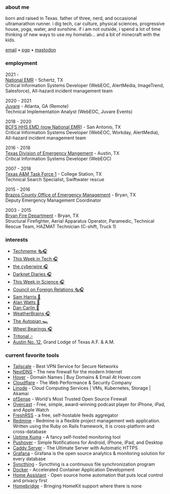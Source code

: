 ### about me
born and raised in Texas.  father of three, nerd, and occasional ultramarathon runner.  i dig tech, car culture, physical sciences, progressive house, yoga, water, and sunshine.  if i am not outside, i spend a lot of time thinking of new ways to use my homelab... and a bit of minecraft with the kids.  

<a href="mailto:chris@chrismartintx.com">email</a> • <a href="https://pgp.chrismartintx.com/" target="window">pgp</a> • <a rel="me" href="https://twit.social/@chrismartintx">mastodon</a>
### employment
2021 -<br/>[National EMR](https://nationalemr.us/) - Schertz, TX<br/>Critical Information Systems Developer (WebEOC, AlertMedia, ImageTrend, Salesforce), All-hazard incident management team

2020 - 2021<br/>[Juvare](https://www.juvare.com/webeoc/) - Atlanta, GA (Remote)<br/>Technical Implementation Analyst (WebEOC, Juvare Events)

2018 - 2020<br/>[BCFS HHS EMD (now National EMR)](https://nationalemr.us/) - San Antonio, TX<br/>Critical Information Systems Developer (WebEOC, Workday, AlertMedia), All-hazard incident management team

2016 - 2018<br/>[Texas Division of Emergency Mangement](https://tdem.texas.gov/) - Austin, TX<br/>Critical Information Systems Developer (WebEOC)

2007 - 2018<br/>[Texas A&M Task Force 1](https://texastaskforce1.org/) - College Station, TX<br/>Technical Search Specialist, Swiftwater rescue

2015 - 2016<br/>[Brazos County Office of Emergency Management](http://brazosceoc.org) - Bryan, TX<br/>Deputy Emergency Management Coordinator

2003 - 2015<br/>[Bryan Fire Department](https://www.bryantx.gov/fire/) - Bryan, TX<br/>Structural Firefighter, Aerial Apparatus Operator, Paramedic, Technical Rescue Team, HAZMAT Technician (C-shift, Truck 1)

### interests
* [Techmeme 🗞️🎧](https://techmeme.com)
* [This Week in Tech 🎧](https://twit.tv)
* [the cyberwire 🎧](https://thecyberwire.com)
* [Darknet Diaries 🎧](https://darknetdiaries.com/)
* [This Week in Science 🎧](https://www.twis.org/)
* [Council on Foreign Relations 🗞️🎧](https://www.cfr.org)
* [Sam Harris 🧠](https://samharris.org)
* [Alan Watts 🧠](https://alanwatts.org/)
* [Dan Carlin 📜](https://www.dancarlin.com/)
* [WeatherBrains 🎧](https://weatherbrains.com)
* [The Autopian 🏎️](https://www.theautopian.com/)
* [Wheel Bearings 🎧](https://wheelbearings.media)
* [Tritonal 🎶](http://tritonalmusic.com)
* [Austin No. 12](http://austinlodge12.com), Grand Lodge of Texas A.F. & A.M.

### current favorite tools
* [Tailscale](https://tailscale.com/) - Best VPN Service for Secure Networks
* [NextDNS](https://nextdns.io/) - The new firewall for the modern Internet
* [Hover](https://hover.com/3aO8NEay) - Domain Names | Buy Domains & Email At Hover.com
* [Cloudflare](https://www.cloudflare.com/) - The Web Performance & Security Company
* [Linode](https://www.linode.com/lp/refer/?r=b8629a35d3c9e8a79527c5adb83fda3b28468a88) - Cloud Computing Services | VMs, Kubernetes, Storage | Akamai
* [pfSense](https://www.pfsense.org/) - World's Most Trusted Open Source Firewall
* [Overcast](https://overcast.fm/) - Free, simple, award-winning podcast player for iPhone, iPad, and Apple Watch
* [FreshRSS](https://freshrss.org/index.html) - a free, self-hostable feeds aggregator
* [Redmine](https://www.redmine.org/) - Redmine is a flexible project management web application. Written using the Ruby on Rails framework, it is cross-platform and cross-database
* [Uptime Kuma](https://github.com/louislam/uptime-kuma) - A fancy self-hosted monitoring tool
* [Pushover](https://pushover.net/) - Simple Notifications for Android, iPhone, iPad, and Desktop
* [Caddy Server](https://caddyserver.com/) - The Ultimate Server with Automatic HTTPS
* [Grafana](https://grafana.com/) - Grafana is the open source analytics & monitoring solution for every database
* [Syncthing](https://syncthing.net/) - Syncthing is a continuous file synchronization program
* [Docker](https://www.docker.com/) - Accelerated Container Application Development
* [Home Assistant](https://www.home-assistant.io/) - Open source home automation that puts local control and privacy first
* [Homebridge](https://homebridge.io/) - Bringing HomeKit support where there is none
